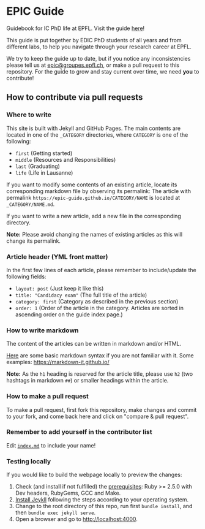 # EPIC Guide
Guidebook for IC PhD life at EPFL. Visit the guide [here](https://epic-guide.github.io)!

This guide is put together by EDIC PhD students of all years and from different labs, to help you navigate through your research career at EPFL. 

We try to keep the guide up to date, but if you notice any inconsistencies please tell us at [epic@groupes.epfl.ch](mailto:epic@groupes.epfl.ch), or make a pull request to this repository. For the guide to grow and stay current over time, we need **you** to contribute!

## How to contribute via pull requests

### Where to write

This site is built with Jekyll and GitHub Pages.
The main contents are located in one of the `_CATEGORY` directories, where `CATEGORY` is one of the following:
- `first` (Getting started)
- `middle` (Resources and Responsibilities)
- `last` (Graduating)
- `life` (Life in Lausanne)

If you want to modify some contents of an existing article, locate its corresponding markdown file by observing its permalink:
The article with permalink `https://epic-guide.github.io/CATEGORY/NAME` is located at `_CATEGORY/NAME.md`.

If you want to write a new article, add a new file in the corresponding directory.

**Note:** Please avoid changing the names of existing articles as this will change its permalink.

### Article header (YML front matter)
In the first few lines of each article, please remember to include/update the following fields:
- `layout: post` (Just keep it like this)
- `title: "Candidacy exam"` (The full title of the article)
- `category: first` (Category as described in the previous section)
- `order: 1` (Order of the article in the category. Articles are sorted in ascending order on the guide index page.)

### How to write markdown
The content of the articles can be written in markdown and/or HTML.

[Here](https://www.markdownguide.org/basic-syntax/) are some basic markdown syntax if you are not familiar with it. Some examples: https://markdown-it.github.io/

**Note:** As the `h1` heading is reserved for the article title, please use `h2` (two hashtags in markdown `##`) or smaller headings within the article.

### How to make a pull request
To make a pull request, first fork this repository, make changes and commit to your fork, and come back here and click on "compare & pull request".

### Remember to add yourself in the contributor list
Edit [`index.md`](https://github.com/EPIC-guide/epic-guide.github.io/blob/main/index.md) to include your name!

### Testing locally
If you would like to build the webpage locally to preview the changes:

1. Check (and install if not fulfilled) the [prerequisites](https://jekyllrb.com/docs/installation/#requirements): Ruby >= 2.5.0 with Dev headers, RubyGems, GCC and Make.
2. [Install Jeykll](https://jekyllrb.com/docs/installation/) following the steps according to your operating system.
3. Change to the root directory of this repo, run first `bundle install`, and then `bundle exec jekyll serve`.
4. Open a browser and go to [http://localhost:4000](http://localhost:4000).

